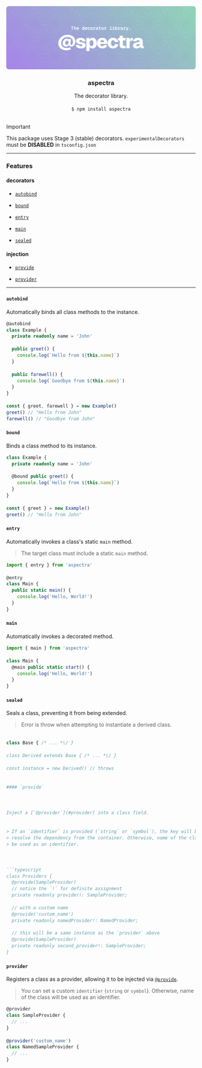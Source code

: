 <div align="center"><img src="assets/banner.svg" alt="assets/banner.svg"></div>


<div align="center"><h3>aspectra</h3></div>


<div align="center">The decorator library.</div>


<br />


<div align="center"><code>$ npm install aspectra</code></div>


<br />


> [!IMPORTANT]
> This package uses Stage 3 (stable) decorators.
> `experimentalDecorators` must be **DISABLED** in `tsconfig.json`



---



### Features



#### decorators



- [`autobind`](#autobind)



- [`bound`](#bound)



- [`entry`](#entry)



- [`main`](#main)



- [`sealed`](#sealed)



#### injection



- [`provide`](#provide)



- [`provider`](#provider)



---



#### `autobind`



Automatically binds all class methods to the instance.


> 



```typescript
@autobind
class Example {
  private readonly name = 'John'

  public greet() {
    console.log(`Hello from ${this.name}`)
  }

  public farewell() {
    console.log(`Goodbye from ${this.name}`)
  }
}

const { greet, farewell } = new Example()
greet() // "Hello from John"
farewell() // "Goodbye from John"
```


#### `bound`



Binds a class method to its instance.


> 



```typescript
class Example {
  private readonly name = 'John'

  @bound public greet() {
    console.log(`Hello from ${this.name}`)
  }
}

const { greet } = new Example()
greet() // "Hello from John"
```


#### `entry`



Automatically invokes a class's static `main` method.


> The target class must include a static `main` method.



```typescript
import { entry } from 'aspectra'

@entry
class Main {
  public static main() {
    console.log('Hello, World!')
  }
}
```


#### `main`



Automatically invokes a decorated method.


> 



```typescript
import { main } from 'aspectra'

class Main {
  @main public static start() {
    console.log('Hello, World!')
  }
}
```


#### `sealed`



Seals a class, preventing it from being extended.


> Error is throw when attempting to instantiate a derived class.



```typescript

class Base { /* ... *\/ }

class Derived extends Base { /* ... *\/ }

const instance = new Derived() // throws


#### `provide`



Inject a [`@provider`](#provider) into a class field.


> If an `identifier` is provided (`string` or `symbol`), the key will be used to
> resolve the dependency from the container. Otherwise, name of the class will
> be used as an identifier.



```typescript
class Providers {
  @provide(SampleProvider)
  // notice the `!` for definite assignment
  private readonly provider!: SampleProvider;

  // with a custom name
  @provide('custom_name')
  private readonly namedProvider!: NamedProvider;

  // this will be a same instance as the `provider` above
  @provide(SampleProvider)
  private readonly second_provider!: SampleProvider;
}
```


#### `provider`



Registers a class as a provider, allowing it to be injected via
[`@provide`](#provide).


> You can set a custom `identifier` (`string` or `symbol`). Otherwise,
> name of the class will be used as an identifier.



```typescript
@provider
class SampleProvider {
  // ...
}

@provider('custom_name')
class NamedSampleProvider {
  // ...
}
```
